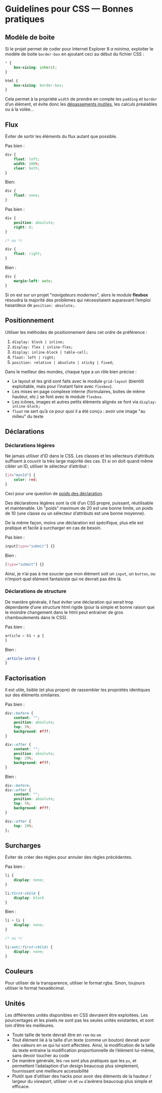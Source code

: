 # Guidelines pour CSS — Bonnes pratiques

## Modèle de boite

Si le projet permet de coder pour Internet Explorer 8 *a minima*, exploiter le modèle de boite `border-box` en ajoutant ceci au début du fichier CSS :

```css
* {
	box-sizing: inherit;
}

html {
	box-sizing: border-box;
}
```

Cela permet à la propriété `width` de prendre en compte les `padding` et `border` d’un élément, et évite donc les [dépassements inutiles](http://codepen.io/EmmanuelBeziat/pen/ryhaC), les calculs préalables ou à la volée…

## Flux

Éviter de sortir les éléments du flux autant que possible.

Pas bien :
```css
div {
	float: left;
	width: 100%;
	clear: both;
}
```

Bien:
```css
div {
	float: none;
}
```

Pas bien :
```css
div {
	position: absolute;
	right: 0;
}

/* ou */

div {
	float: right;
}
```

Bien :
```css
div {
	margin-left: auto;
}
```

Si on est sur un projet "*navigateurs modernes*", alors le module **flexbox** résoudra la majorité des problèmes qui nécessitaient auparavant l’emploi hasardeux de `position: absolute;`.


## Positionnement

Utiliser les méthodes de positionnement dans cet ordre de préférence :

1. `display: block | inline;`
2. `display: flex | inline-flex;`
3. `display: inline-block | table-cell;`
4. `float: left | right;`
5. `position: relative | absolute | sticky | fixed;`

Dans le meilleur des mondes, chaque type a un rôle bien précise :

* Le layout et les grid sont faits avec le module `grid-layout` (bientôt exploitable, mais pour l’instant faire avec `flexbox`).
* Les mises en page complexe interne (formulaires, boites de même hauteur, etc.) se font avec le module `flexbox`.
* Les icônes, images et autres petits éléments alignés se font via `display: inline-block;`
* `float` ne sert qu’à ce pour quoi il a été conçu : avoir une image "au milieu" du texte

## Déclarations

### Déclarations légères

Ne jamais utiliser d’ID dans le CSS. Les classes et les sélecteurs d’attributs suffisent à couvrir la très large majorité des cas. Et si on doit quand même cibler un ID, utiliser le sélecteur d’attribut :

```css
[id="monId"] {
	color: red;
}
```

Ceci pour une question de [poids des déclaration](https://www.emmanuelbeziat.com/blog/principes-du-css-poids-des-declarations/).

Des déclarations légères sont la clé d’un CSS propre, puissant, réutilisable et maintenable. Un "poids" maximum de 20 est une bonne limite, un poids de 10 (une classe ou un sélecteur d’attributs est une bonne moyenne).

De la même façon, moins une déclaration est spécifique, plus elle est pratique et facile à surcharger en cas de besoin.

Pas bien :
```css
input[type="submit"] {}
```

Bien :
```css
[type="submit"] {}
```

Ainsi, je n’ai pas à me soucier que mon élément soit un `input`, un `button`, ou n’import quel élément fantaisiste qui ne devrait pas être là.

### Déclarations de structure

De manière générale, il faut éviter une déclaration qui serait trop dépendante d’une structure html rigide (pour la simple et bonne raison que le moindre changement dans le html peut entrainer de gros chamboulements dans le CSS).

Pas bien :
```css
article > h1 + p {
}
```

Bien :
```css
.article-intro {
}
```

## Factorisation

Il est utile, lisible (et plus propre) de rassembler les propriétés identiques sur des éléments similaires.

Pas bien :
```css
div::before {
	content: "";
	position: absolute;
	top: 5%;
	background: #fff;
}

div::after {
	content: "";
	position: absolute;
	top: 20%;
	background: #fff;
}
```

Bien :
```css
div::before,
div::after {
	content: "";
	position: absolute;
	top: 5%;
	background: #fff;
}

div::after {
	top: 20%;
};
```

## Surcharges

Éviter de créer des règles pour annuler des règles précédentes.

Pas bien :
```css
li {
	display: none;
}

li:first-child {
	display: block
}
```

Bien :
```css
li + li {
	display: none;
}

/* ou */

li:not(:first-child) {
	display: none;
}
```

## Couleurs

Pour utiliser de la transparence, utiliser le format rgba. Sinon, toujours utiliser le format hexadécimal.

## Unités

Les différentes unités disponibles en CSS devraient être exploitées. Les pourcentages et les pixels ne sont pas les seules unités existantes, et sont loin d’être les meilleures.

* Toute taille de texte devrait être en `rem` ou `em`
* Tout élément lié à la taille d’un texte (comme un bouton) devrait avoir des valeurs en `em` qui lui sont affectées. Ainsi, la modification de la taille du texte entraine la modification proportionnelle de l’élément lui-même, sans devoir toucher au code
* De manière générale, les `rem` sont plus pratiques que les `px`, et permettent l’adataption d’un design beaucoup plus simplement, fournissant une meilleure accessibilité
* Plutôt que d’utiliser des hacks pour avoir des éléments de la hauteur / largeur du *viewport*, utiliser `vh` et `vw` s’avèrera beaucoup plus simple et efficace.
